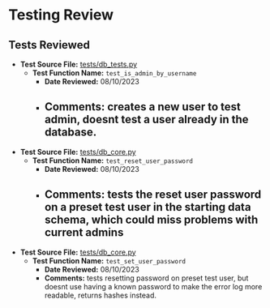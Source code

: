 # Testing Review

## Tests Reviewed

- **Test Source File:** [tests/db_tests.py](../../tests/auth_tests.py)
  - **Test Function Name:** `test_is_admin_by_username`
    - **Date Reviewed:** 08/10/2023
    - **Comments:** creates a new user to test admin, doesnt test a user already in the database.
      - 
- **Test Source File:** [tests/db_core.py](../../tests/core_tests.py)
  - **Test Function Name:** `test_reset_user_password`
    - **Date Reviewed:** 08/10/2023
    - **Comments:** tests the reset user password on a preset test user in the starting data schema, which could miss problems with current admins
      - 
- **Test Source File:** [tests/db_core.py](../../tests/core_tests.py)
  - **Test Function Name:** `test_set_user_password`
    - **Date Reviewed:** 08/10/2023
    - **Comments:** tests resetting password on preset test user, but doesnt use having a known password to make the error log more readable, returns hashes instead.
